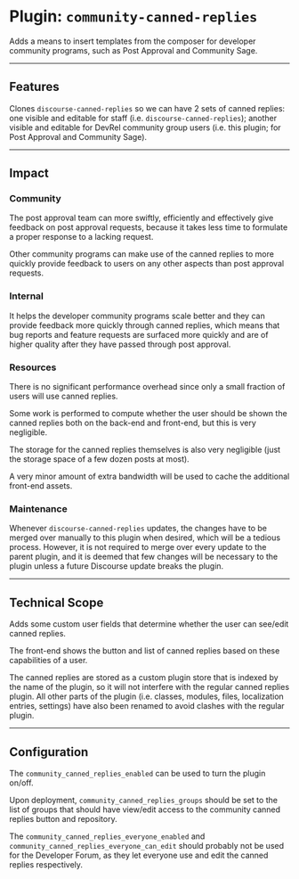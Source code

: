 # Plugin: `community-canned-replies`

Adds a means to insert templates from the composer for developer community programs, such as Post Approval and Community Sage.

---

## Features

Clones `discourse-canned-replies` so we can have 2 sets of canned replies: one visible and editable for staff (i.e. `discourse-canned-replies`); another visible and editable for DevRel community group users (i.e. this plugin; for Post Approval and Community Sage).

---

## Impact

### Community

The post approval team can more swiftly, efficiently and effectively give feedback on post approval requests, because it takes less time to formulate a proper response to a lacking request.

Other community programs can make use of the canned replies to more quickly provide feedback to users on any other aspects than post approval requests.

### Internal

It helps the developer community programs scale better and they can provide feedback more quickly through canned replies, which means that bug reports and feature requests are surfaced more quickly and are of higher quality after they have passed through post approval.

### Resources

There is no significant performance overhead since only a small fraction of users will use canned replies.

Some work is performed to compute whether the user should be shown the canned replies both on the back-end and front-end, but this is very negligible.

The storage for the canned replies themselves is also very negligible (just the storage space of a few dozen posts at most).

A very minor amount of extra bandwidth will be used to cache the additional front-end assets.

### Maintenance

Whenever `discourse-canned-replies` updates, the changes have to be merged over manually to this plugin when desired, which will be a tedious process. However, it is not required to merge over every update to the parent plugin, and it is deemed that few changes will be necessary to the plugin unless a future Discourse update breaks the plugin.

---

## Technical Scope

Adds some custom user fields that determine whether the user can see/edit canned replies.

The front-end shows the button and list of canned replies based on these capabilities of a user.

The canned replies are stored as a custom plugin store that is indexed by the name of the plugin, so it will not interfere with the regular canned replies plugin. All other parts of the plugin (i.e. classes, modules, files, localization entries, settings) have also been renamed to avoid clashes with the regular plugin.

---

## Configuration

The `community_canned_replies_enabled` can be used to turn the plugin on/off.

Upon deployment, `community_canned_replies_groups` should be set to the list of groups that should have view/edit access to the community canned replies button and repository.

The `community_canned_replies_everyone_enabled` and `community_canned_replies_everyone_can_edit` should probably not be used for the Developer Forum, as they let everyone use and edit the canned replies respectively.
